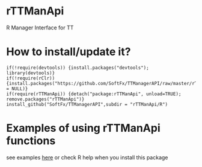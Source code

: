 # rTTManApi

R Manager Interface for TT

# How to install/update it?
```
if(!require(devtools)) {install.packages("devtools"); library(devtools)}
if(!require(rClr)){install.packages("https://github.com/SoftFx/TTManagerAPI/raw/master/rTTManApi/Lib/RClr/rClr_0.8.3.zip",repos = NULL)}		
if(require(rTTManApi)) {detach("package:rTTManApi", unload=TRUE); remove.packages("rTTManApi")}
install_github("SoftFx/TTManagerAPI",subdir = "rTTManApi/R")		
```
# Examples of using rTTManApi functions
see examples [here](http://rpubs.com/mys1997mail/310679) or check R help when you install this package
